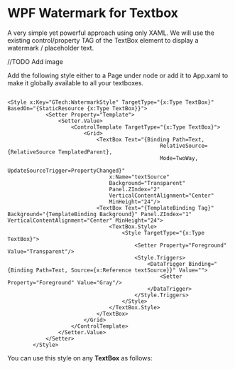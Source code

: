 <h1>WPF Watermark for Textbox </h1>
<p>A very simple yet powerful approach using only XAML. We will use the existing control/property TAG of the TextBox element to display a watermark / placeholder text.</p>
//TODO Add image
<p>Add the following style either to a Page under <Window.Resources> node or add it to App.xaml to make it globally available to all your textboxes.</p>

```xaml

<Style x:Key="GTech:WatermarkStyle" TargetType="{x:Type TextBox}" BasedOn="{StaticResource {x:Type TextBox}}">
            <Setter Property="Template">
                <Setter.Value>
                    <ControlTemplate TargetType="{x:Type TextBox}">
                        <Grid>
                            <TextBox Text="{Binding Path=Text,
                                                RelativeSource={RelativeSource TemplatedParent}, 
                                                Mode=TwoWay,
                                                UpdateSourceTrigger=PropertyChanged}"
                                x:Name="textSource" 
                                Background="Transparent" 
                                Panel.ZIndex="2"
                                VerticalContentAlignment="Center"
                                MinHeight="24"/>
                            <TextBox Text="{TemplateBinding Tag}" Background="{TemplateBinding Background}" Panel.ZIndex="1" VerticalContentAlignment="Center" MinHeight="24">
                                <TextBox.Style>
                                    <Style TargetType="{x:Type TextBox}">
                                        <Setter Property="Foreground" Value="Transparent"/>
                                        <Style.Triggers>
                                            <DataTrigger Binding="{Binding Path=Text, Source={x:Reference textSource}}" Value="">
                                                <Setter Property="Foreground" Value="Gray"/>
                                            </DataTrigger>
                                        </Style.Triggers>
                                    </Style>
                                </TextBox.Style>
                            </TextBox>
                        </Grid>
                    </ControlTemplate>
                </Setter.Value>
            </Setter>
        </Style>
```

You can use this style on any <b>TextBox</b> as follows:
```xaml



```


